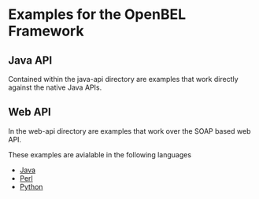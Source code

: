 Examples for the OpenBEL Framework
==========================

## Java API
Contained within the java-api directory are examples that work directly against the native Java APIs.


## Web API
  In the web-api directory are examples that work over the SOAP based web API.

These examples are avialable in the following languages
* [Java](https://github.com/OpenBEL/openbel-framework-examples/tree/master/web-api/java)
* [Perl](https://github.com/OpenBEL/openbel-framework-examples/tree/master/web-api/perl)
* [Python](https://github.com/OpenBEL/openbel-framework-examples/tree/master/web-api/python)